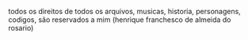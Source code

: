 todos os direitos de todos os arquivos, musicas, historia, personagens, codigos, são reservados a mim (henrique franchesco de almeida do rosario) 